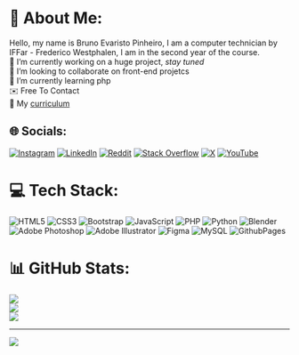 # 💫 About Me:
Hello, my name is Bruno Evaristo Pinheiro, I am a computer technician by IFFar - Frederico Westphalen, I am in the second year of the course.
<br>
🔭 I’m currently working on a huge project, *stay tuned*
<br>
👯 I’m looking to collaborate on front-end projetcs
<br>
🌱 I’m currently learning php
<br>
✉️ Free To Contact
<br>
📃 My [curriculum](https://docs.google.com/document/d/1qvvZgPp32eadik7EUOeSL4Hp5x7ahvfHC2YZ9PDbgFU/edit?usp=sharing)


## 🌐 Socials:
[![Instagram](https://img.shields.io/badge/Instagram-%23E4405F.svg?logo=Instagram&logoColor=white)](https://instagram.com/brunowithouth) [![LinkedIn](https://img.shields.io/badge/LinkedIn-%230077B5.svg?logo=linkedin&logoColor=white)](https://linkedin.com/in/BrunoSemH) [![Reddit](https://img.shields.io/badge/Reddit-%23FF4500.svg?logo=Reddit&logoColor=white)](https://reddit.com/user/BrunoSemH) [![Stack Overflow](https://img.shields.io/badge/-Stackoverflow-FE7A16?logo=stack-overflow&logoColor=white)](https://stackoverflow.com/users/24584496) [![X](https://img.shields.io/badge/X-black.svg?logo=X&logoColor=white)](https://x.com/brunowithouth) [![YouTube](https://img.shields.io/badge/YouTube-%23FF0000.svg?logo=YouTube&logoColor=white)](https://youtube.com/@brunowithoutH) 

# 💻 Tech Stack:
![HTML5](https://img.shields.io/badge/html5-%23E34F26.svg?style=for-the-badge&logo=html5&logoColor=white) ![CSS3](https://img.shields.io/badge/css3-%231572B6.svg?style=for-the-badge&logo=css3&logoColor=white) ![Bootstrap](https://img.shields.io/badge/bootstrap-%238511FA.svg?style=for-the-badge&logo=bootstrap&logoColor=white) ![JavaScript](https://img.shields.io/badge/javascript-%23323330.svg?style=for-the-badge&logo=javascript&logoColor=%23F7DF1E) ![PHP](https://img.shields.io/badge/php-%23777BB4.svg?style=for-the-badge&logo=php&logoColor=white) ![Python](https://img.shields.io/badge/python-3670A0?style=for-the-badge&logo=python&logoColor=ffdd54) ![Blender](https://img.shields.io/badge/blender-%23F5792A.svg?style=for-the-badge&logo=blender&logoColor=white) ![Adobe Photoshop](https://img.shields.io/badge/adobe%20photoshop-%2331A8FF.svg?style=for-the-badge&logo=adobe%20photoshop&logoColor=white) ![Adobe Illustrator](https://img.shields.io/badge/adobe%20illustrator-%23FF9A00.svg?style=for-the-badge&logo=adobe%20illustrator&logoColor=white) ![Figma](https://img.shields.io/badge/figma-%23F24E1E.svg?style=for-the-badge&logo=figma&logoColor=white) ![MySQL](https://img.shields.io/badge/mysql-4479A1.svg?style=for-the-badge&logo=mysql&logoColor=white) ![GithubPages](https://img.shields.io/badge/github%20pages-121013?style=for-the-badge&logo=github&logoColor=white)
# 📊 GitHub Stats:
![](https://github-readme-stats.vercel.app/api?username=BrunoWithoutH&theme=dark&hide_border=false&include_all_commits=false&count_private=false)<br/>
![](https://github-readme-streak-stats.herokuapp.com/?user=BrunoWithoutH&theme=dark&hide_border=false)<br/>
![](https://github-readme-stats.vercel.app/api/top-langs/?username=BrunoWithoutH&theme=dark&hide_border=false&include_all_commits=false&count_private=false&layout=compact)

---
[![](https://visitcount.itsvg.in/api?id=BrunoWithoutH&icon=5&color=6)](https://visitcount.itsvg.in)

<!-- Proudly created with GPRM ( https://gprm.itsvg.in ) -->
